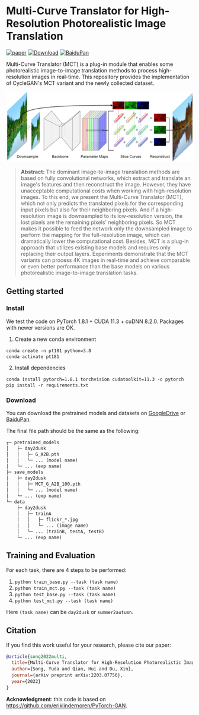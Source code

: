 # Multi-Curve Translator for High-Resolution Photorealistic Image Translation

[![paper](https://img.shields.io/badge/arXiv-Paper-<COLOR>.svg)](https://arxiv.org/abs/2203.07756) [![Download](https://img.shields.io/badge/GoogleDrive-Data-blue)](https://drive.google.com/drive/folders/1RWALNnNNxoTxxgjuKGRSw98SGrQhZ_uO?usp=sharing)
[![BaiduPan](https://img.shields.io/badge/BaiduPan-Backup-orange)](https://pan.baidu.com/s/1x345BOI2c8mBecdNvazZqA?pwd=u514)

Multi-Curve Translator (MCT) is a plug-in module that enables some photorealistic image-to-image translation methods to process high-resolution images in real-time.
This repository provides the implementation of CycleGAN's MCT variant and the newly collected dataset.

![MCT](figs/pipeline.png)


> **Abstract:** 
The dominant image-to-image translation methods are based on fully convolutional networks, which extract and translate an image's features and then reconstruct the image.
However, they have unacceptable computational costs when working with high-resolution images.
To this end, we present the Multi-Curve Translator (MCT), which not only predicts the translated pixels for the corresponding input pixels but also for their neighboring pixels.
And if a high-resolution image is downsampled to its low-resolution version, the lost pixels are the remaining pixels' neighboring pixels.
So MCT makes it possible to feed the network only the downsampled image to perform the mapping for the full-resolution image, which can dramatically lower the computational cost.
Besides, MCT is a plug-in approach that utilizes existing base models and requires only replacing their output layers.
Experiments demonstrate that the MCT variants can process 4K images in real-time and achieve comparable or even better performance than the base models on various photorealistic image-to-image translation tasks.

## Getting started

### Install

We test the code on PyTorch 1.8.1 + CUDA 11.3 + cuDNN 8.2.0. Packages with newer versions are OK.

1. Create a new conda environment
```
conda create -n pt181 python=3.8
conda activate pt181
```

2. Install dependencies
```
conda install pytorch=1.8.1 torchvision cudatoolkit=11.3 -c pytorch
pip install -r requirements.txt
```

### Download

You can download the pretrained models and datasets on [GoogleDrive](https://drive.google.com/drive/folders/1RWALNnNNxoTxxgjuKGRSw98SGrQhZ_uO?usp=sharing) or [BaiduPan](https://pan.baidu.com/s/1x345BOI2c8mBecdNvazZqA?pwd=u514).

The final file path should be the same as the following:

```
┬─ pretrained_models
│   ├─ day2dusk
│   │   ├─ G_A2B.pth
│   │   └─ ... (model name)
│   └─ ... (exp name)
├─ save_models
│   ├─ day2dusk
│   │   ├─ MCT_G_A2B_100.pth
│   │   └─ ... (model name)
│   └─ ... (exp name)
└─ data
    ├─ day2dusk
    │   ├─ trainA
    │   │   ├─ flickr_*.jpg
    │   │   └─ ... (image name)
    │   └─ ... (trainB, testA, testB)
    └─ ... (exp name)
```


## Training and Evaluation

For each task, there are 4 steps to be performed:

1. `python train_base.py --task (task name)`
2. `python train_mct.py --task (task name)`
3. `python test_base.py --task (task name)` 
4. `python test_mct.py --task (task name)`

Here `(task name)` can be `day2dusk` or `summer2autumn`.

## Citation

If you find this work useful for your research, please cite our paper:

```bibtex
@article{song2022multi,
  title={Multi-Curve Translator for High-Resolution Photorealistic Image Translation},
  author={Song, Yuda and Qian, Hui and Du, Xin},
  journal={arXiv preprint arXiv:2203.07756},
  year={2022}
}
```

**Acknowledgment**: this code is based on https://github.com/eriklindernoren/PyTorch-GAN.
